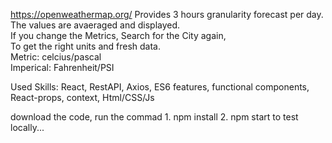 https://openweathermap.org/ Provides 3 hours granularity forecast per day.<br/>
The values are avaeraged and displayed.<br/>
If you change the Metrics, Search for the City again,<br/>
To get the right units and fresh data.<br/>
Metric: celcius/pascal<br/>
Imperical: Fahrenheit/PSI<br/>

Used Skills: React, RestAPI, Axios, ES6 features, functional components, React-props, context, Html/CSS/Js

download the code, run the commad 1. npm install 2. npm start to test locally...